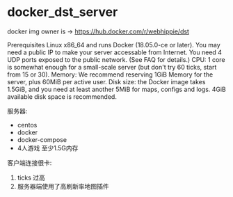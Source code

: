 # docker_dst_server

docker img owner is -> https://hub.docker.com/r/webhippie/dst

Prerequisites
Linux x86_64 and runs Docker (18.05.0-ce or later).
You may need a public IP to make your server accessable from Internet.
You need 4 UDP ports exposed to the public network. (See FAQ for details.)
CPU: 1 core is somewhat enough for a small-scale server (but don't try 60 ticks, start from 15 or 30).
Memory: We recommend reserving 1GiB Memory for the server, plus 60MiB per active user.
Disk size: the Docker image takes 1.5GiB, and you need at least another 5MiB for maps, configs and logs. 4GiB available disk space is recommended.

服务器: 
- centos
- docker 
- docker-compose
- 4人游戏 至少1.5G内存

客户端连接很卡:
1. ticks 过高
1. 服务器端使用了高刷新率地图插件